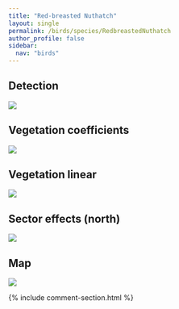 ```yaml
---
title: "Red-breasted Nuthatch"
layout: single
permalink: /birds/species/RedbreastedNuthatch
author_profile: false
sidebar:
  nav: "birds"
---
```


<h2>Detection</h2>

<img src="https://beallen.github.io/DevelopmentWebsite/assets/images/birds/RedbreastedNuthatch/det.jpg">

<h2>Vegetation coefficients</h2>

<img src="https://beallen.github.io/DevelopmentWebsite/assets/images/birds/RedbreastedNuthatch/veghf.jpg">

<h2>Vegetation linear</h2>

<img src="https://beallen.github.io/DevelopmentWebsite/assets/images/birds/RedbreastedNuthatch/lin-north.jpg">

<h2>Sector effects (north)</h2>

<img src="https://beallen.github.io/DevelopmentWebsite/assets/images/birds/RedbreastedNuthatch/sector-north.jpg">

<h2>Map</h2>

<img src="https://beallen.github.io/DevelopmentWebsite/assets/images/birds/RedbreastedNuthatch/map.jpg">

{% include comment-section.html %}
